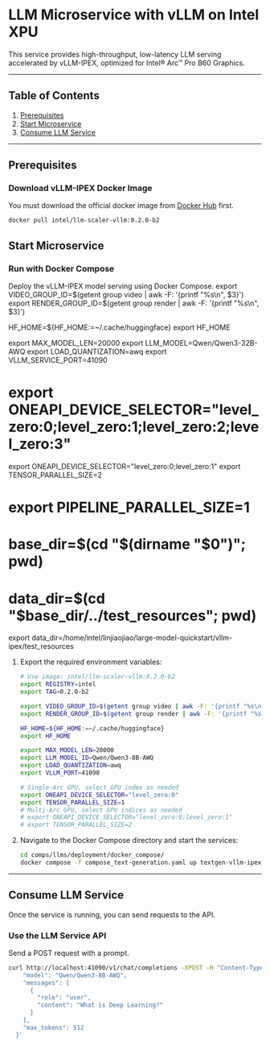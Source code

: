# LLM Microservice with vLLM on Intel XPU

This service provides high-throughput, low-latency LLM serving accelerated by vLLM-IPEX, optimized for Intel® Arc™ Pro B60 Graphics.

---

## Table of Contents

1. [Prerequisites](#prerequisites)
2. [Start Microservice](#start-microservice)
3. [Consume LLM Service](#consume-llm-service)

---

## Prerequisites

### Download vLLM-IPEX Docker Image

You must download the official docker image from [Docker Hub](https://hub.docker.com/r/intel/llm-scaler-vllm) first.

```bash
docker pull intel/llm-scaler-vllm:0.2.0-b2
```

## Start Microservice

### Run with Docker Compose

Deploy the vLLM-IPEX model serving using Docker Compose.
export VIDEO_GROUP_ID=$(getent group video | awk -F: '{printf "%s\n", $3}')
export RENDER_GROUP_ID=$(getent group render | awk -F: '{printf "%s\n", $3}')

HF_HOME=${HF_HOME:=~/.cache/huggingface}
export HF_HOME

export MAX_MODEL_LEN=20000
export LLM_MODEL=Qwen/Qwen3-32B-AWQ
export LOAD_QUANTIZATION=awq
export VLLM_SERVICE_PORT=41090

# export ONEAPI_DEVICE_SELECTOR="level_zero:0;level_zero:1;level_zero:2;level_zero:3"

export ONEAPI_DEVICE_SELECTOR="level_zero:0;level_zero:1"
export TENSOR_PARALLEL_SIZE=2

# export PIPELINE_PARALLEL_SIZE=1

# base_dir=$(cd "$(dirname "$0")"; pwd)

# data_dir=$(cd "$base_dir/../test_resources"; pwd)

export data_dir=/home/intel/linjiaojiao/large-model-quickstart/vllm-ipex/test_resources

1.  Export the required environment variables:

    ```bash
    # Use image: intel/llm-scaler-vllm:0.2.0-b2
    export REGISTRY=intel
    export TAG=0.2.0-b2

    export VIDEO_GROUP_ID=$(getent group video | awk -F: '{printf "%s\n", $3}')
    export RENDER_GROUP_ID=$(getent group render | awk -F: '{printf "%s\n", $3}')

    HF_HOME=${HF_HOME:=~/.cache/huggingface}
    export HF_HOME

    export MAX_MODEL_LEN=20000
    export LLM_MODEL_ID=Qwen/Qwen3-8B-AWQ
    export LOAD_QUANTIZATION=awq
    export VLLM_PORT=41090

    # Single-Arc GPU, select GPU index as needed
    export ONEAPI_DEVICE_SELECTOR="level_zero:0"
    export TENSOR_PARALLEL_SIZE=1
    # Multi-Arc GPU, select GPU indices as needed
    # export ONEAPI_DEVICE_SELECTOR="level_zero:0;level_zero:1"
    # export TENSOR_PARALLEL_SIZE=2
    ```

2.  Navigate to the Docker Compose directory and start the services:
    ```bash
    cd comps/llms/deployment/docker_compose/
    docker compose -f compose_text-generation.yaml up textgen-vllm-ipex-service -d
    ```

---

## Consume LLM Service

Once the service is running, you can send requests to the API.

### Use the LLM Service API

Send a POST request with a prompt.

```bash
curl http://localhost:41090/v1/chat/completions -XPOST -H "Content-Type: application/json" -d '{
    "model": "Qwen/Qwen3-8B-AWQ",
    "messages": [
      {
        "role": "user",
        "content": "What is Deep Learning?"
      }
    ],
    "max_tokens": 512
  }'
```
